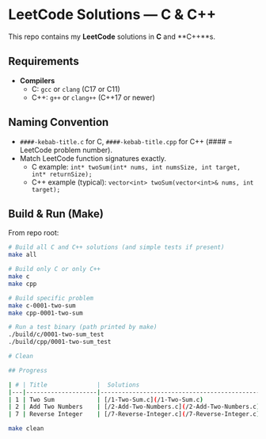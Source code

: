 # LeetCode Solutions — C & C++

This repo contains my **LeetCode** solutions in **C** and **C++**s.

## Requirements
- **Compilers**
  - C: `gcc` or `clang` (C17 or C11)
  - C++: `g++` or `clang++` (C++17 or newer)

## Naming Convention
- `####-kebab-title.c` for C, `####-kebab-title.cpp` for C++ (#### = LeetCode problem number).
- Match LeetCode function signatures exactly.
  - C example: `int* twoSum(int* nums, int numsSize, int target, int* returnSize);`
  - C++ example (typical): `vector<int> twoSum(vector<int>& nums, int target);`

## Build & Run (Make)
From repo root:

```bash
# Build all C and C++ solutions (and simple tests if present)
make all

# Build only C or only C++
make c
make cpp

# Build specific problem
make c-0001-two-sum
make cpp-0001-two-sum

# Run a test binary (path printed by make)
./build/c/0001-two-sum_test
./build/cpp/0001-two-sum_test

# Clean

## Progress

| # | Title              |  Solutions                                    | Language   | Difficulty |
|---|--------------------|-----------------------------------------------|------------|------------|
| 1 | Two Sum            | [/1-Two-Sum.c](/1-Two-Sum.c)                  | C          | Easy       |
| 2 | Add Two Numbers    | [/2-Add-Two-Numbers.c](/2-Add-Two-Numbers.c)  | C          | Medium     |
| 7 | Reverse Integer    | [/7-Reverse-Integer.c](/7-Reverse-Integer.c)  | C          | Medium     |

make clean

